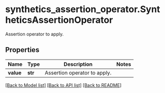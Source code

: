 # synthetics_assertion_operator.SyntheticsAssertionOperator

Assertion operator to apply.
## Properties
Name | Type | Description | Notes
------------ | ------------- | ------------- | -------------
**value** | **str** | Assertion operator to apply. | 

[[Back to Model list]](../README.md#documentation-for-models) [[Back to API list]](../README.md#documentation-for-api-endpoints) [[Back to README]](../README.md)


